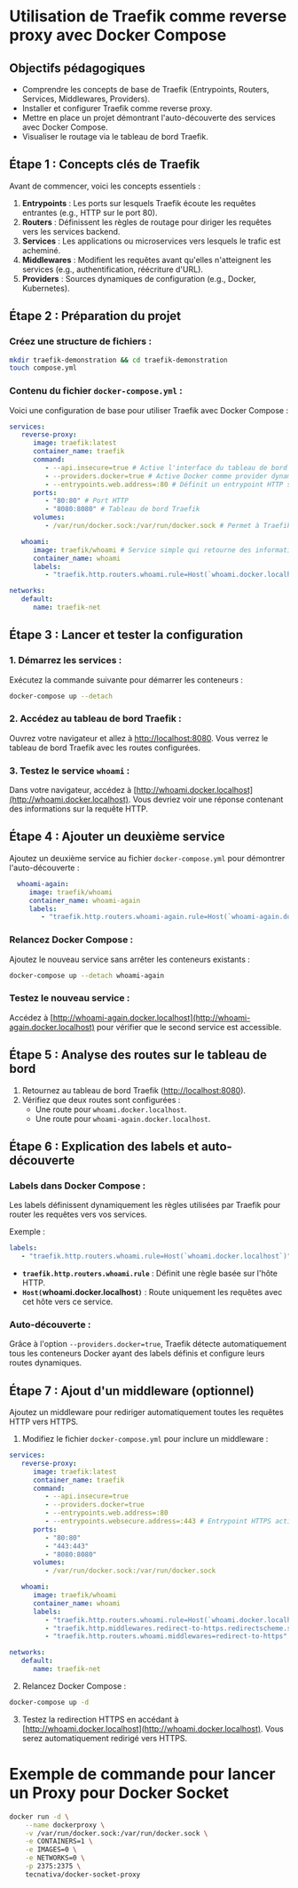 # Utilisation de Traefik comme reverse proxy avec Docker Compose

## Objectifs pédagogiques

- Comprendre les concepts de base de Traefik (Entrypoints, Routers, Services, Middlewares, Providers).
- Installer et configurer Traefik comme reverse proxy.
- Mettre en place un projet démontrant l'auto-découverte des services avec Docker Compose.
- Visualiser le routage via le tableau de bord Traefik.

## Étape 1 : Concepts clés de Traefik

Avant de commencer, voici les concepts essentiels :

1. **Entrypoints** : Les ports sur lesquels Traefik écoute les requêtes entrantes (e.g., HTTP sur le port 80).
2. **Routers** : Définissent les règles de routage pour diriger les requêtes vers les services backend.
3. **Services** : Les applications ou microservices vers lesquels le trafic est acheminé.
4. **Middlewares** : Modifient les requêtes avant qu'elles n'atteignent les services (e.g., authentification, réécriture d'URL).
5. **Providers** : Sources dynamiques de configuration (e.g., Docker, Kubernetes).

## Étape 2 : Préparation du projet

### Créez une structure de fichiers :

```bash
mkdir traefik-demonstration && cd traefik-demonstration
touch compose.yml
```

### Contenu du fichier `docker-compose.yml` :

Voici une configuration de base pour utiliser Traefik avec Docker Compose :

```yaml
services:
   reverse-proxy:
      image: traefik:latest
      container_name: traefik
      command:
         - --api.insecure=true # Active l'interface du tableau de bord sans authentification
         - --providers.docker=true # Active Docker comme provider dynamique
         - --entrypoints.web.address=:80 # Définit un entrypoint HTTP sur le port 80
      ports:
         - "80:80" # Port HTTP
         - "8080:8080" # Tableau de bord Traefik
      volumes:
         - /var/run/docker.sock:/var/run/docker.sock # Permet à Traefik d'accéder aux informations des conteneurs Docker

   whoami:
      image: traefik/whoami # Service simple qui retourne des informations sur la requête HTTP
      container_name: whoami
      labels:
         - "traefik.http.routers.whoami.rule=Host(`whoami.docker.localhost`)" # Règle de routage basée sur le host

networks:
   default:
      name: traefik-net
```

## Étape 3 : Lancer et tester la configuration

### 1. Démarrez les services :

Exécutez la commande suivante pour démarrer les conteneurs :

```bash
docker-compose up --detach
```

### 2. Accédez au tableau de bord Traefik :

Ouvrez votre navigateur et allez à [http://localhost:8080](http://localhost:8080). Vous verrez le tableau de bord Traefik avec les routes configurées.

### 3. Testez le service `whoami` :

Dans votre navigateur, accédez à [http://whoami.docker.localhost](http://whoami.docker.localhost). Vous devriez voir une réponse contenant des informations sur la requête HTTP.

## Étape 4 : Ajouter un deuxième service

Ajoutez un deuxième service au fichier `docker-compose.yml` pour démontrer l'auto-découverte :

```yaml
  whoami-again:
     image: traefik/whoami
     container_name: whoami-again
     labels:
        - "traefik.http.routers.whoami-again.rule=Host(`whoami-again.docker.localhost`)"
```

### Relancez Docker Compose :

Ajoutez le nouveau service sans arrêter les conteneurs existants :

```bash
docker-compose up --detach whoami-again
```

### Testez le nouveau service :

Accédez à [http://whoami-again.docker.localhost](http://whoami-again.docker.localhost) pour vérifier que le second service est accessible.

## Étape 5 : Analyse des routes sur le tableau de bord

1. Retournez au tableau de bord Traefik ([http://localhost:8080](http://localhost:8080)).
2. Vérifiez que deux routes sont configurées :
   - Une route pour `whoami.docker.localhost`.
   - Une route pour `whoami-again.docker.localhost`.

## Étape 6 : Explication des labels et auto-découverte

### Labels dans Docker Compose :
Les labels définissent dynamiquement les règles utilisées par Traefik pour router les requêtes vers vos services.

Exemple :

```yaml
labels:
   - "traefik.http.routers.whoami.rule=Host(`whoami.docker.localhost`)"
```

- **`traefik.http.routers.whoami.rule`** : Définit une règle basée sur l'hôte HTTP.
- **`Host(`whoami.docker.localhost`)`** : Route uniquement les requêtes avec cet hôte vers ce service.

### Auto-découverte :

Grâce à l'option `--providers.docker=true`, Traefik détecte automatiquement tous les conteneurs Docker ayant des labels définis et configure leurs routes dynamiques.

## Étape 7 : Ajout d'un middleware (optionnel)

Ajoutez un middleware pour rediriger automatiquement toutes les requêtes HTTP vers HTTPS.

1. Modifiez le fichier `docker-compose.yml` pour inclure un middleware :

```yaml
services:
   reverse-proxy:
      image: traefik:latest
      container_name: traefik
      command:
         - --api.insecure=true
         - --providers.docker=true
         - --entrypoints.web.address=:80
         - --entrypoints.websecure.address=:443 # Entrypoint HTTPS activé
      ports:
         - "80:80"
         - "443:443"
         - "8080:8080"
      volumes:
         - /var/run/docker.sock:/var/run/docker.sock

   whoami:
      image: traefik/whoami
      container_name: whoami
      labels:
         - "traefik.http.routers.whoami.rule=Host(`whoami.docker.localhost`)"
         - "traefik.http.middlewares.redirect-to-https.redirectscheme.scheme=https" # Middleware redirection HTTPS
         - "traefik.http.routers.whoami.middlewares=redirect-to-https" # Attache le middleware au router

networks:
   default:
      name: traefik-net
```

2. Relancez Docker Compose :

```bash
docker-compose up -d
```

3. Testez la redirection HTTPS en accédant à [http://whoami.docker.localhost](http://whoami.docker.localhost). Vous serez automatiquement redirigé vers HTTPS.



# Exemple de commande pour lancer un Proxy pour Docker Socket

```bash
docker run -d \
    --name dockerproxy \
    -v /var/run/docker.sock:/var/run/docker.sock \
    -e CONTAINERS=1 \
    -e IMAGES=0 \
    -e NETWORKS=0 \
    -p 2375:2375 \
    tecnativa/docker-socket-proxy
```